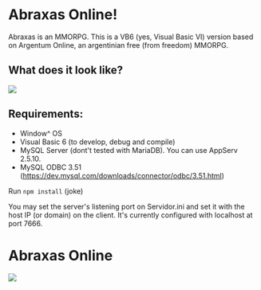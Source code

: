 #  Abraxas Online!

Abraxas is an MMORPG. This is a VB6 (yes, Visual Basic VI) version based on Argentum Online, an argentinian free (from freedom) MMORPG.

##  What does it look like?

![](http://i.imm.io/8w4c.png)

##  Requirements:
 - Window^ OS
 - Visual Basic 6 (to develop, debug and compile)
 - MySQL Server (dont't tested with MariaDB). You can use AppServ 2.5.10.
 - MySQL ODBC 3.51 (https://dev.mysql.com/downloads/connector/odbc/3.51.html)

Run ```npm install``` (joke)

You may set the server's listening port on Servidor.ini and set it with the host IP (or domain) on the client. It's currently configured with localhost at port 7666.


# Abraxas Online

![](http://i.imm.io/8w4c.png)
